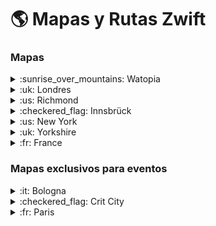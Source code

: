 # :earth_americas: Mapas y Rutas Zwift 

### Mapas

<details>
<summary>:sunrise_over_mountains: Watopia</summary>

- [WATOPIA](https://zwiftinsider.com/watopia/)
<details>
<summary>Rutas en Watopia</summary>

 * *[Ocean blvd](https://zwiftinsider.com/route/ocean-blvd/)*
 * *[5k loop](https://zwiftinsider.com/route/5k-loop/)*
 * *[Bambino fondo](https://zwiftinsider.com/route/bambino-fondo/)*
 * *[Big foot hills](https://zwiftinsider.com/route/big-foot-hills/)*
 * *[Big loop reverse](https://zwiftinsider.com/route/big-loop-reverse/)*
 * *[Big loop](https://zwiftinsider.com/route/big-loop/)*
 * *[Bigger loop](https://zwiftinsider.com/route/bigger-loop/)*
 * *[Chili pepper reverse](https://zwiftinsider.com/route/chili-pepper-reverse/)*
 * *[Chili pepper](https://zwiftinsider.com/route/chili-pepper/)*
 * *[Dust in the wind](https://zwiftinsider.com/route/dust-in-the-wind/)*
 * *[Figure 8 reverse](https://zwiftinsider.com/route/figure-8-reverse/)*
 * *[Figure 8](https://zwiftinsider.com/route/figure-8/)*
 * *[Flat route reverse](https://zwiftinsider.com/route/flat-route-reverse/)*
 * *[Flat route](https://zwiftinsider.com/route/flat-route/)*
 * *[Four horsemen](https://zwiftinsider.com/route/four-horsemen/)*
 * *[Gran fondo](https://zwiftinsider.com/route/gran-fondo/)*
 * *[Hilly route reverse](https://zwiftinsider.com/route/hilly-route-reverse/)*
 * *[Hilly route](https://zwiftinsider.com/route/hilly-route/)*
 * *[Jons route](https://zwiftinsider.com/route/jons-route/)*
 * *[Jungle circuit reverse](https://zwiftinsider.com/route/jungle-circuit-reverse/)*
 * *[Jungle circuit](https://zwiftinsider.com/route/jungle-circuit/)*
 * *[May field](https://zwiftinsider.com/route/may-field/)*
 * *[Medio fondo](https://zwiftinsider.com/route/medio-fondo/)*
 * *[Mountain 8](https://zwiftinsider.com/route/mountain-8/)*
 * *[Mountain route](https://zwiftinsider.com/route/mountain-route/)*
 * *[Muir and the mountain](https://zwiftinsider.com/route/muir-and-the-mountain/)*
 * *[Out and back again](https://zwiftinsider.com/route/out-and-back-again/)*
 * *[Quatch quest](https://zwiftinsider.com/route/quatch-quest/)*
 * *[Road to ruins reverse](https://zwiftinsider.com/route/road-to-ruins-reverse/)*
 * *[Road to ruins](https://zwiftinsider.com/route/road-to-ruins/)*
 * *[Road to sky](https://zwiftinsider.com/route/road-to-sky/)*
 * *[Run path reverse](https://zwiftinsider.com/route/run-path-reverse/)*
 * *[Sand and sequoias](https://zwiftinsider.com/route/sand-and-sequoias/)*
 * *[Seaside sprint](https://zwiftinsider.com/route/seaside-sprint/)*
 * *[Tempus fugit](https://zwiftinsider.com/route/tempus-fugit/)*
 * *[Thats amore reverse](https://zwiftinsider.com/route/thats-amore-reverse/)*
 * *[Thats amore](https://zwiftinsider.com/route/thats-amore/)*
 * *[The magnificent 8](https://zwiftinsider.com/route/the-magnificent-8/)*
 * *[The mega pretzel](https://zwiftinsider.com/route/the-mega-pretzel/)*
 * *[The pretzel](https://zwiftinsider.com/route/the-pretzel/)*
 * *[The uber pretzel](https://zwiftinsider.com/route/the-uber-pretzel/)*
 * *[Three sisters reverse](https://zwiftinsider.com/route/three-sisters-reverse/)*
 * *[Three sisters](https://zwiftinsider.com/route/three-sisters/)*
 * *[Tick tock](https://zwiftinsider.com/route/tick-tock/)*
 * *[Tour of fire and ice](https://zwiftinsider.com/route/tour-of-fire-and-ice/)*
 * *[Volcano circuit ccw](https://zwiftinsider.com/route/volcano-circuit-ccw/)*
 * *[Volcano circuit](https://zwiftinsider.com/route/volcano-circuit/)*
 * *[Volcano climb after party](https://zwiftinsider.com/route/volcano-climb-after-party/)*
 * *[Volcano climb](https://zwiftinsider.com/route/volcano-climb/)*
 * *[Volcano flat reverse](https://zwiftinsider.com/route/volcano-flat-reverse/)*
 * *[Volcano flat](https://zwiftinsider.com/route/volcano-flat/)*
 * *[Watopias waistband](https://zwiftinsider.com/route/watopias-waistband/)*
 * *[Wbr climbing series](https://zwiftinsider.com/route/wbr-climbing-series/)*
 * *[Whole lotta lava](https://zwiftinsider.com/route/whole-lotta-lava/)*
</details>

</details>

<details>
<summary>:uk: Londres</summary>

- [LONDRES](https://zwiftinsider.com/london/)
<details>
<summary>Rutas en Londres</summary>

 * *[Classique reverse](https://zwiftinsider.com/route/classique-reverse/)*
 * *[Classique](https://zwiftinsider.com/route/classique/)*
 * *[Greater london 8](https://zwiftinsider.com/route/greater-london-8/)*
 * *[Greater london flat](https://zwiftinsider.com/route/greater-london-flat/)*
 * *[Greater london loop reverse](https://zwiftinsider.com/route/greater-london-loop-reverse/)*
 * *[Greater london loop](https://zwiftinsider.com/route/greater-london-loop/)*
 * *[Greatest london flat](https://zwiftinsider.com/route/greatest-london-flat/)*
 * *[Greatest london loop reverse](https://zwiftinsider.com/route/greatest-london-loop-reverse/)*
 * *[Greatest london loop](https://zwiftinsider.com/route/greatest-london-loop/)*
 * *[Keith hill after party](https://zwiftinsider.com/route/keith-hill-after-party/)*
 * *[Leith hill after party](https://zwiftinsider.com/route/leith-hill-after-party/)*
 * *[London 8 reverse](https://zwiftinsider.com/route/london-8-reverse/)*
 * *[London 8](https://zwiftinsider.com/route/london-8/)*
 * *[London loop reverse](https://zwiftinsider.com/route/london-loop-reverse/)*
 * *[London loop with box hill finish](https://zwiftinsider.com/route/london-loop-with-box-hill-finish/)*
 * *[London loop](https://zwiftinsider.com/route/london-loop/)*
 * *[Surrey hills](https://zwiftinsider.com/route/surrey-hills/)*
 * *[The london pretzel](https://zwiftinsider.com/route/the-london-pretzel/)*
 * *[London the prl full](https://zwiftinsider.com/route/london-the-prl-full/)*
 * *[The prl half](https://zwiftinsider.com/route/the-prl-half/)*
 * *[Triple loops](https://zwiftinsider.com/route/triple-loops/)*
</details>

</details>
</details>

<details>
<summary>:us: Richmond</summary>

- [RICHMOND](https://zwiftinsider.com/richmond/)
<details>
<summary>Rutas en Richmond</summary>

 * *[2015 uci worlds course](https://zwiftinsider.com/route/2015-uci-worlds-course/)*
 * *[Cobbled climbs reverse](https://zwiftinsider.com/route/cobbled-climbs-reverse/)*
 * *[Cobbled climbs](https://zwiftinsider.com/route/cobbled-climbs/)*
 * *[Libby hill after party](https://zwiftinsider.com/route/libby-hill-after-party/)*
 * *[Richmond rollercoaster](https://zwiftinsider.com/route/richmond-rollercoaster/)*
 * *[Richmond uci reverse](https://zwiftinsider.com/route/richmond-uci-reverse/)*
 * *[The fan flats](https://zwiftinsider.com/route/the-fan-flats/)*
</details>

</details>
</details>

<details>
<summary>:checkered_flag: Innsbrück</summary>

- [INNSBRÜCK](https://zwiftinsider.com/innsbruck/)
<details>
<summary>Rutas en Innsbrück</summary>

 * *[2018 uci worlds course short lap](https://zwiftinsider.com/route/2018-uci-worlds-course-short-lap/)*
 * *[Achterbahn](https://zwiftinsider.com/route/achterbahn/)*
 * *[Kom after party](https://zwiftinsider.com/route/kom-after-party/)*
 * *[Innsbruckring](https://zwiftinsider.com/route/innsbruckring/)*
 * *[Lutscher ccw](https://zwiftinsider.com/route/lutscher-ccw/)*
 * *[Lutscher](https://zwiftinsider.com/route/lutscher/)*
</details>

</details>
</details>

<details>
<summary>:us: New York</summary>

- [NEW YORK](https://zwiftinsider.com/nyc/)
<details>
<summary>Rutas en New York</summary>

 * *[Astoria line 8](https://zwiftinsider.com/route/astoria-line-8/)*
 * *[Couch to sky k](https://zwiftinsider.com/route/couch-to-sky-k/)*
 * *[Everything bagel](https://zwiftinsider.com/route/everything-bagel/)*
 * *[Flat irons](https://zwiftinsider.com/route/flat-irons/)*
 * *[Gotham grind reverse](https://zwiftinsider.com/route/gotham-grind-reverse/)*
 * *[Gotham grind](https://zwiftinsider.com/route/gotham-grind/)*
 * *[Grand central circuit reverse](https://zwiftinsider.com/route/grand-central-circuit-reverse/)*
 * *[Grand central circuit](https://zwiftinsider.com/route/grand-central-circuit/)*
 * *[Hudson roll](https://zwiftinsider.com/route/hudson-roll/)*
 * *[Knickerbocker reverse](https://zwiftinsider.com/route/knickerbocker-reverse/)*
 * *[Knickerbocker](https://zwiftinsider.com/route/knickerbocker/)*
 * *[Lady liberty](https://zwiftinsider.com/route/lady-liberty/)*
 * *[Laguardia loop reverse](https://zwiftinsider.com/route/laguardia-loop-reverse/)*
 * *[Laguardia loop](https://zwiftinsider.com/route/laguardia-loop/)*
 * *[Mighty metropolitan](https://zwiftinsider.com/route/mighty-metropolitan/)*
 * *[Nyc kom after party](https://zwiftinsider.com/route/nyc-kom-after-party/)*
 * *[Park perimeter loop](https://zwiftinsider.com/route/park-perimeter-loop/)*
 * *[Park perimeter reverse](https://zwiftinsider.com/route/park-perimeter-reverse/)*
 * *[Park to peak](https://zwiftinsider.com/route/park-to-peak/)*
 * *[Rising empire](https://zwiftinsider.com/route/rising-empire/)*
 * *[Shuman trail loop reverse](https://zwiftinsider.com/route/shuman-trail-loop-reverse/)*
 * *[Shuman trail loop](https://zwiftinsider.com/route/shuman-trail-loop/)*
 * *[The 6 train reverse](https://zwiftinsider.com/route/the-6-train-reverse/)*
 * *[The 6 train](https://zwiftinsider.com/route/the-6-train/)*
 * *[The highline reverse](https://zwiftinsider.com/route/the-highline-reverse/)*
 * *[The highline](https://zwiftinsider.com/route/the-highline/)*
</details>

</details>
</details>

<details>
<summary>:uk: Yorkshire</summary>

- [YORKSHIRE](https://zwiftinsider.com/yorkshire/)
<details>
<summary>Rutas en Yorkshire</summary>

 * *[2019 uci worlds harrogate circuit](https://zwiftinsider.com/route/2019-uci-worlds-harrogate-circuit/)*
 * *[Duchy estate](https://zwiftinsider.com/route/duchy-estate/)*
 * *[Harrogate circuit reverse](https://zwiftinsider.com/route/harrogate-circuit-reverse/)*
 * *[Queens highway](https://zwiftinsider.com/route/queens-highway/)*
 * *[Royal pump room 8](https://zwiftinsider.com/route/royal-pump-room-8/)*
 * *[Tour of tewit well](https://zwiftinsider.com/route/tour-of-tewit-well/)* 
</details>

</details>

</details>

<details>
<summary>:fr: France</summary>

- [FRANCE](https://zwiftinsider.com/france/)
<details>
<summary>Rutas en Francia</summary>

 * *[Casse pattes](https://zwiftinsider.com/route/casse-pattes/)*
 * *[Douce france](https://zwiftinsider.com/route/douce-france/)*
 * *[La reine](https://zwiftinsider.com/route/la-reine/)*
 * *[Petit boucle](https://zwiftinsider.com/route/petit-boucle/)*
 * *[Rgv](https://zwiftinsider.com/route/rgv/)*
 * *[Roule ma poule](https://zwiftinsider.com/route/roule-ma-poule/)*
 * *[Tire bouchon](https://zwiftinsider.com/route/tire-bouchon/)*
 * *[Ven top](https://zwiftinsider.com/route/ven-top/)*

</details>

</details>

</details>

### Mapas exclusivos para eventos

<details>
<summary>:it: Bologna</summary>

- [BOLOGNA](https://zwiftinsider.com/bologna-time-trial-lap/)
<details>
<summary>Rutas en Bologna</summary>

  * *[Time trial lap](https://zwiftinsider.com/route/time-trial-lap/)* 
</details>

</details>

</details>

<details>
<summary>:checkered_flag: Crit City</summary>

- [CRIT CITY](https://zwiftinsider.com/crit-city/)
<details>
<summary>Rutas en Crit City</summary>

 * *[Bell lap](https://zwiftinsider.com/route/bell-lap/)*
 * *[Downtown dolphin](https://zwiftinsider.com/route/downtown-dolphin/)*
</details>

</details>

</details>

<details>

<summary>:fr: Paris</summary>

- [PARIS](https://zwiftinsider.com/paris/)
<details>
<summary>Rutas en Paris</summary>

 * *[Champs elysees](https://zwiftinsider.com/route/champs-elysees/)*
 * *[Lutece express](https://zwiftinsider.com/route/lutece-express/)*
</details>

</details>

</details>
